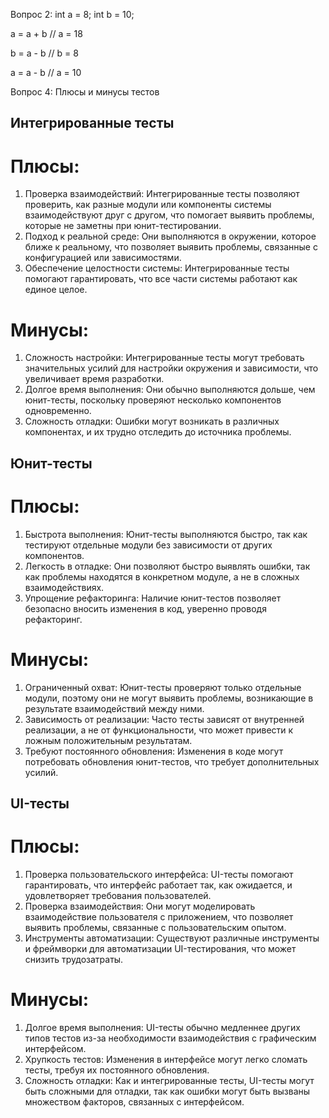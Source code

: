 Вопрос 2:
int a = 8;
int b = 10;

a = a + b   // a = 18

b = a - b   // b = 8

a = a - b   // a = 10


Вопрос 4: Плюсы и минусы тестов

## Интегрированные тесты

# Плюсы:
1. Проверка взаимодействий: Интегрированные тесты позволяют проверить, как разные модули или компоненты системы взаимодействуют друг с другом, что помогает выявить проблемы, которые не заметны при юнит-тестировании.
2. Подход к реальной среде: Они выполняются в окружении, которое ближе к реальному, что позволяет выявить проблемы, связанные с конфигурацией или зависимостями.
3. Обеспечение целостности системы: Интегрированные тесты помогают гарантировать, что все части системы работают как единое целое.

# Минусы:
1. Сложность настройки: Интегрированные тесты могут требовать значительных усилий для настройки окружения и зависимости, что увеличивает время разработки.
2. Долгое время выполнения: Они обычно выполняются дольше, чем юнит-тесты, поскольку проверяют несколько компонентов одновременно.
3. Сложность отладки: Ошибки могут возникать в различных компонентах, и их трудно отследить до источника проблемы.

## Юнит-тесты

# Плюсы:
1. Быстрота выполнения: Юнит-тесты выполняются быстро, так как тестируют отдельные модули без зависимости от других компонентов.
2. Легкость в отладке: Они позволяют быстро выявлять ошибки, так как проблемы находятся в конкретном модуле, а не в сложных взаимодействиях.
3. Упрощение рефакторинга: Наличие юнит-тестов позволяет безопасно вносить изменения в код, уверенно проводя рефакторинг.

# Минусы:
1. Ограниченный охват: Юнит-тесты проверяют только отдельные модули, поэтому они не могут выявить проблемы, возникающие в результате взаимодействий между ними.
2. Зависимость от реализации: Часто тесты зависят от внутренней реализации, а не от функциональности, что может привести к ложным положительным результатам.
3. Требуют постоянного обновления: Изменения в коде могут потребовать обновления юнит-тестов, что требует дополнительных усилий.

## UI-тесты

# Плюсы:
1. Проверка пользовательского интерфейса: UI-тесты помогают гарантировать, что интерфейс работает так, как ожидается, и удовлетворяет требования пользователей.
2. Проверка взаимодействия: Они могут моделировать взаимодействие пользователя с приложением, что позволяет выявить проблемы, связанные с пользовательским опытом.
3. Инструменты автоматизации: Существуют различные инструменты и фреймворки для автоматизации UI-тестирования, что может снизить трудозатраты.

# Минусы:
1. Долгое время выполнения: UI-тесты обычно медленнее других типов тестов из-за необходимости взаимодействия с графическим интерфейсом.
2. Хрупкость тестов: Изменения в интерфейсе могут легко сломать тесты, требуя их постоянного обновления.
3. Сложность отладки: Как и интегрированные тесты, UI-тесты могут быть сложными для отладки, так как ошибки могут быть вызваны множеством факторов, связанных с интерфейсом.